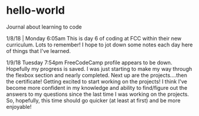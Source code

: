 # hello-world

Journal about learning to code

1/8/18 | Monday 6:05am
This is day 6 of coding at FCC within their new curriculum. Lots to remember! I hope to jot down some notes each day here of things that I've learned.

1/9/18 Tuesday 7:54pm
FreeCodeCamp profile appears to be down. Hopefully my progress is saved. I was just starting to make my way through the flexbox section and nearly completed. Next up are the projects....then the certificate! Getting excited to start working on the projects! I think I've become more confident in my knowledge and ability to find/figure out the answers to my questions since the last time I was working on the projects. So, hopefully, this time should go quicker (at least at first) and be more enjoyable!

